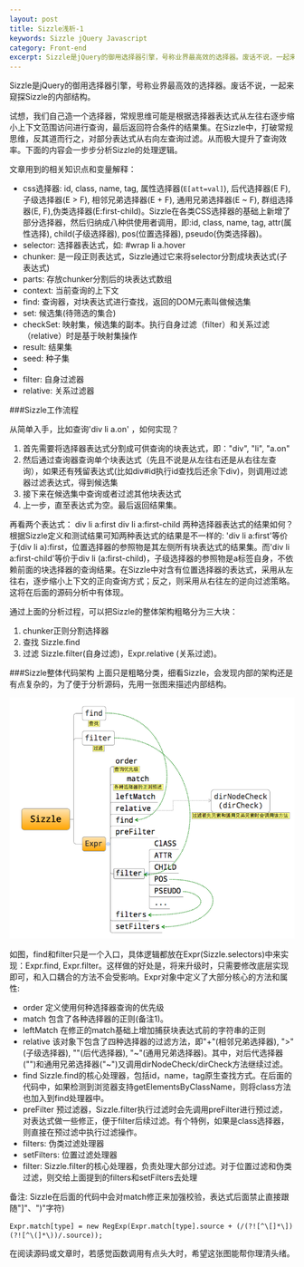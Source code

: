 ```yaml
---
layout: post
title: Sizzle浅析-1
keywords: Sizzle jQuery Javascript
category: Front-end
excerpt: Sizzle是jQuery的御用选择器引擎，号称业界最高效的选择器。废话不说，一起来窥探Sizzle的内部结构。
---
```


[img-sizzle-structure]: /img/sizzle-structure.png 'sizzle structure'

Sizzle是jQuery的御用选择器引擎，号称业界最高效的选择器。废话不说，一起来窥探Sizzle的内部结构。

试想，我们自己造一个选择器，常规思维可能是根据选择器表达式从左往右逐步缩小上下文范围访问进行查询，最后返回符合条件的结果集。在Sizzle中，打破常规思维，反其道而行之，对部分表达式从右向左查询过滤。从而极大提升了查询效率。下面的内容会一步步分析Sizzle的处理逻辑。

文章用到的相关知识点和变量解释： 

- css选择器: id, class, name, tag, 属性选择器(`E[att=val]`), 后代选择器(E F), 子级选择器(E > F), 相邻兄弟选择器(E + F), 通用兄弟选择器(E ~ F), 群组选择器(E, F),伪类选择器(E:first-child)。Sizzle在各类CSS选择器的基础上新增了部分选择器，然后归纳成八种供使用者调用，即:id, class, name, tag, attr(属性选择), child(子级选择器), pos(位置选择器), pseudo(伪类选择器)。
- selector: 选择器表达式，如: #wrap li a.hover
- chunker: 是一段正则表达式，Sizzle通过它来将selector分割成块表达式(子表达式)
- parts: 存放chunker分割后的块表达式数组
- context: 当前查询的上下文
- find: 查询器，对块表达式进行查找，返回的DOM元素叫做候选集
- set: 候选集(待筛选的集合)
- checkSet: 映射集，候选集的副本。执行自身过滤（filter）和关系过滤（relative）时是基于映射集操作
- result: 结果集
- seed: 种子集
- 
- filter: 自身过滤器
- relative: 关系过滤器

###Sizzle工作流程

从简单入手，比如查询'div li a.on' ，如何实现？

1. 首先需要将选择器表达式分割成可供查询的块表达式，即："div", "li", "a.on"
2. 然后通过查询器查询单个块表达式（先且不说是从左往右还是从右往左查询），如果还有残留表达式(比如div#id执行id查找后还余下div)，则调用过滤器过滤表达式，得到候选集
3. 接下来在候选集中查询或者过滤其他块表达式
4. 上一步，直至表达式为空。最后返回结果集。

再看两个表达式：
div li a:first 
div li a:first-child 
两种选择器表达式的结果如何？
根据Sizzle定义和测试结果可知两种表达式的结果是不一样的: 'div li a:first'等价于(div li a):first，位置选择器的参照物是其左侧所有块表达式的结果集。而'div li a:first-child'等价于div li (a:first-child)，子级选择器的参照物是a标签自身，不依赖前面的块选择器的查询结果。在Sizzle中对含有位置选择器的表达式，采用从左往右，逐步缩小上下文的正向查询方式；反之，则采用从右往左的逆向过滤策略。这将在后面的源码分析中有体现。

通过上面的分析过程，可以把Sizzle的整体架构粗略分为三大块：
1. chunker正则分割选择器
1. 查找 Sizzle.find
1. 过滤 Sizzle.filter(自身过滤)，Expr.relative (关系过滤)。


###Sizzle整体代码架构
上面只是粗略分类，细看Sizzle，会发现内部的架构还是有点复杂的，为了便于分析源码，先用一张图来描述内部结构。

![Sizzle-structure][img-sizzle-structure]

如图，find和filter只是一个入口，具体逻辑都放在Expr(Sizzle.selectors)中来实现：Expr.find, Expr.filter。这样做的好处是，将来升级时，只需要修改底层实现即可，和入口耦合的方法不会受影响。Expr对象中定义了大部分核心的方法和属性:
- order 定义使用何种选择器查询的优先级
- match 包含了各种选择器的正则(备注1)。
- leftMatch 在修正的match基础上增加捕获块表达式前的字符串的正则
- relative 该对象下包含了四种选择器的过滤方法，即"+"(相邻兄弟选择器), ">"(子级选择器), ""(后代选择器), "~"(通用兄弟选择器)。其中，对后代选择器("")和通用兄弟选择器("~")又调用dirNodeCheck/dirCheck方法继续过滤。
- find Sizzle.find的核心处理器，包括id，name，tag原生查找方式。在后面的代码中，如果检测到浏览器支持getElementsByClassName，则将class方法也加入到find处理器中。
- preFilter 预过滤器，Sizzle.filter执行过滤时会先调用preFilter进行预过滤，对表达式做一些修正，便于filter后续过滤。有个特例，如果是class选择器，则直接在预过滤中执行过滤操作。
- filters: 伪类过滤处理器
- setFilters: 位置过滤处理器
- filter: Sizzle.filter的核心处理器，负责处理大部分过滤。对于位置过滤和伪类过滤，则交给上面提到的filters和setFilters去处理

备注:
Sizzle在后面的代码中会对match修正来加强校验，表达式后面禁止直接跟随"]"、")"字符)

    Expr.match[type] = new RegExp(Expr.match[type].source + (/(?![^\[]*\])(?![^\(]*\))/.source));

在阅读源码或文章时，若感觉函数调用有点头大时，希望这张图能帮你理清头绪。
